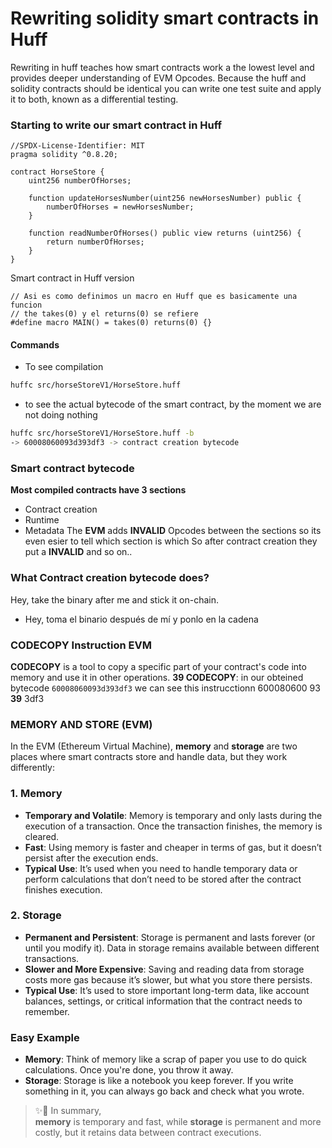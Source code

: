 # Rewriting solidity smart contracts in Huff
Rewriting in huff teaches how smart contracts work a the lowest level and provides deeper understanding of EVM Opcodes. Because the huff and solidity contracts should be identical you can write one test suite and apply it to both, known as a differential testing. 

### Starting to write our smart contract in Huff
```solidity 
//SPDX-License-Identifier: MIT
pragma solidity ^0.8.20;

contract HorseStore {
    uint256 numberOfHorses;

    function updateHorsesNumber(uint256 newHorsesNumber) public {
        numberOfHorses = newHorsesNumber;
    }

    function readNumberOfHorses() public view returns (uint256) {
        return numberOfHorses;
    }
}
```
Smart contract in Huff version
```Huff
// Asi es como definimos un macro en Huff que es basicamente una funcion 
// the takes(0) y el returns(0) se refiere 
#define macro MAIN() = takes(0) returns(0) {}
```
#### Commands 
- To see compilation
```bash
huffc src/horseStoreV1/HorseStore.huff
```
- to see the actual bytecode of the smart contract, by the moment we are not doing nothing 
```bash
huffc src/horseStoreV1/HorseStore.huff -b
-> 60008060093d393df3 -> contract creation bytecode 
```
### Smart contract bytecode 
**Most compiled contracts have 3 sections**
- Contract creation
- Runtime 
- Metadata 
The **EVM** adds **INVALID** Opcodes between the sections so its even esier to tell which section is which
So after contract creation they put a **INVALID** and so on..

### What Contract creation bytecode does?
Hey, take the binary after me and stick it on-chain.
- Hey, toma el binario después de mí y ponlo en la cadena

### CODECOPY Instruction EVM
**CODECOPY** is a tool to copy a specific part of your contract's code into memory and use it in other operations.
**39 CODECOPY**: in our obteined bytecode `60008060093d393df3` we can see this instrucctionn 600080600 93 **39** 3df3

### MEMORY AND STORE (EVM)
In the EVM (Ethereum Virtual Machine), **memory** and **storage** are two places where smart contracts store and handle data, but they work differently:

### 1. **Memory**
- **Temporary and Volatile**: Memory is temporary and only lasts during the execution of a transaction. Once the transaction finishes, the memory is cleared.
- **Fast**: Using memory is faster and cheaper in terms of gas, but it doesn’t persist after the execution ends.
- **Typical Use**: It’s used when you need to handle temporary data or perform calculations that don’t need to be stored after the contract finishes execution.

### 2. **Storage**
- **Permanent and Persistent**: Storage is permanent and lasts forever (or until you modify it). Data in storage remains available between different transactions.
- **Slower and More Expensive**: Saving and reading data from storage costs more gas because it’s slower, but what you store there persists.
- **Typical Use**: It’s used to store important long-term data, like account balances, settings, or critical information that the contract needs to remember.

### Easy Example
- **Memory**: Think of memory like a scrap of paper you use to do quick calculations. Once you're done, you throw it away.
- **Storage**: Storage is like a notebook you keep forever. If you write something in it, you can always go back and check what you wrote.

> ✨📝 In summary,<br> **memory** is temporary and fast, while **storage** is permanent and more costly, but it retains data between contract executions.
